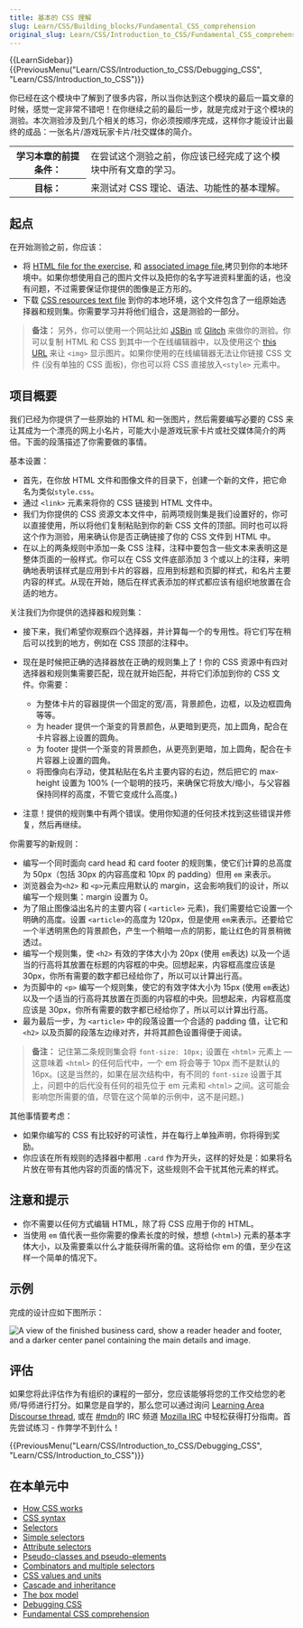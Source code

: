 ```yaml
---
title: 基本的 CSS 理解
slug: Learn/CSS/Building_blocks/Fundamental_CSS_comprehension
original_slug: Learn/CSS/Introduction_to_CSS/Fundamental_CSS_comprehension
---
```


{{LearnSidebar}}{{PreviousMenu("Learn/CSS/Introduction_to_CSS/Debugging_CSS", "Learn/CSS/Introduction_to_CSS")}}

你已经在这个模块中了解到了很多内容，所以当你达到这个模块的最后一篇文章的时候，感觉一定非常不错吧！在你继续之前的最后一步，就是完成对于这个模块的测验。本次测验涉及到几个相关的练习，你必须按顺序完成，这样你才能设计出最终的成品：一张名片/游戏玩家卡片/社交媒体的简介。

<table class="learn-box standard-table">
  <tbody>
    <tr>
      <th scope="row">学习本章的前提条件：</th>
      <td>在尝试这个测验之前，你应该已经完成了这个模块中所有文章的学习。</td>
    </tr>
    <tr>
      <th scope="row">目标：</th>
      <td>来测试对 CSS 理论、语法、功能性的基本理解。</td>
    </tr>
  </tbody>
</table>

## 起点

在开始测验之前，你应该：

- 将 [HTML file for the exercise](https://github.com/mdn/learning-area/blob/master/css/introduction-to-css/fundamental-css-comprehension/index.html), 和 [associated image file](https://github.com/mdn/learning-area/blob/master/css/introduction-to-css/fundamental-css-comprehension/chris.jpg),拷贝到你的本地环境中。如果你想使用自己的图片文件以及把你的名字写进资料里面的话，也没有问题，不过需要保证你提供的图像是正方形的。
- 下载 [CSS resources text file](https://github.com/mdn/learning-area/blob/master/css/introduction-to-css/fundamental-css-comprehension/style-resources.txt) 到你的本地环境，这个文件包含了一组原始选择器和规则集。你需要学习并将他们组合，这是测验的一部分。

> **备注：** 另外，你可以使用一个网站比如 [JSBin](http://jsbin.com/) 或 [Glitch](https://glitch.com/) 来做你的测验。你可以复制 HTML 和 CSS 到其中一个在线编辑器中，以及使用这个 [this URL](http://mdn.github.io/learning-area/css/introduction-to-css/fundamental-css-comprehension/chris.jpg) 来让 `<img>` 显示图片。如果你使用的在线编辑器无法让你链接 CSS 文件 (没有单独的 CSS 面板)，你也可以将 CSS 直接放入`<style>` 元素中。

## 项目概要

我们已经为你提供了一些原始的 HTML 和一张图片，然后需要编写必要的 CSS 来让其成为一个漂亮的网上小名片，可能大小是游戏玩家卡片或社交媒体简介的两倍。下面的段落描述了你需要做的事情。

基本设置：

- 首先，在你放 HTML 文件和图像文件的目录下，创建一个新的文件，把它命名为类似`style.css`。
- 通过 `<link>` 元素来将你的 CSS 链接到 HTML 文件中。
- 我们为你提供的 CSS 资源文本文件中，前两项规则集是我们设置好的，你可以直接使用，所以将他们复制粘贴到你的新 CSS 文件的顶部。同时也可以将这个作为测验，用来确认你是否正确链接了你的 CSS 文件到 HTML 中。
- 在以上的两条规则中添加一条 CSS 注释，注释中要包含一些文本来表明这是整体页面的一般样式。你可以在 CSS 文件底部添加 3 个或以上的注释，来明确地表明该样式是应用到卡片的容器，应用到标题和页脚的样式，和名片主要内容的样式。从现在开始，随后在样式表添加的样式都应该有组织地放置在合适的地方。

关注我们为你提供的选择器和规则集：

- 接下来，我们希望你观察四个选择器，并计算每一个的专用性。将它们写在稍后可以找到的地方，例如在 CSS 顶部的注释中。
- 现在是时候把正确的选择器放在正确的规则集上了！你的 CSS 资源中有四对选择器和规则集需要匹配，现在就开始匹配，并将它们添加到你的 CSS 文件。你需要：

  - 为整体卡片的容器提供一个固定的宽/高，背景颜色，边框，以及边框圆角等等。
  - 为 header 提供一个渐变的背景颜色，从更暗到更亮，加上圆角，配合在卡片容器上设置的圆角。
  - 为 footer 提供一个渐变的背景颜色，从更亮到更暗，加上圆角，配合在卡片容器上设置的圆角。
  - 将图像向右浮动，使其粘贴在名片主要内容的右边，然后把它的 max-height 设置为 100% (一个聪明的技巧，来确保它将放大/缩小，与父容器保持同样的高度，不管它变成什么高度。)

- 注意！提供的规则集中有两个错误。使用你知道的任何技术找到这些错误并修复，然后再继续。

你需要写的新规则：

- 编写一个同时面向 card head 和 card footer 的规则集，使它们计算的总高度为 50px（包括 30px 的内容高度和 10px 的 padding）但用 `em` 来表示。
- 浏览器会为`<h2>` 和 `<p>`元素应用默认的 margin，这会影响我们的设计，所以编写一个规则集：margin 设置为 0。
- 为了阻止图像溢出名片的主要内容 ( `<article>` 元素)，我们需要给它设置一个明确的高度。设置 `<article>`的高度为 120px，但是使用 `em`来表示。还要给它一个半透明黑色的背景颜色，产生一个稍暗一点的阴影，能让红色的背景稍微透过。
- 编写一个规则集，使 `<h2>` 有效的字体大小为 20px (使用 `em`表达) 以及一个适当的行高将其放置在标题的内容框的中央。回想起来，内容框高度应该是 30px，你所有需要的数字都已经给你了，所以可以计算出行高。
- 为页脚中的 `<p>` 编写一个规则集，使它的有效字体大小为 15px (使用 `em`表达) 以及一个适当的行高将其放置在页面的内容框的中央。回想起来，内容框高度应该是 30px，你所有需要的数字都已经给你了，所以可以计算出行高。
- 最为最后一步，为 `<article>` 中的段落设置一个合适的 padding 值，让它和 `<h2>` 以及页脚的段落左边缘对齐，并将其颜色设置得便于阅读。

> **备注：** 记住第二条规则集会将 `font-size: 10px;` 设置在 `<html>` 元素上 — 这意味着 `<html>` 的任何后代中，一个 em 将会等于 10px 而不是默认的 16px。(这是当然的，如果在层次结构中，有不同的 `font-size` 设置于其上，问题中的后代没有任何的祖先位于 em 元素和 `<html>` 之间。这可能会影响您所需要的值，尽管在这个简单的示例中，这不是问题。)

其他事情要考虑：

- 如果你编写的 CSS 有比较好的可读性，并在每行上单独声明，你将得到奖励。
- 你应该在所有规则的选择器中都用 `.card` 作为开头，这样的好处是：如果将名片放在带有其他内容的页面的情况下，这些规则不会干扰其他元素的样式。

## 注意和提示

- 你不需要以任何方式编辑 HTML，除了将 CSS 应用于你的 HTML。
- 当使用 `em` 值代表一些你需要的像素长度的时候，想想 (`<html>`) 元素的基本字体大小，以及需要乘以什么才能获得所需的值。这将给你 em 的值，至少在这样一个简单的情况下。

## 示例

完成的设计应如下图所示：

![A view of the finished business card, show a reader header and footer, and a darker center panel containing the main details and image.](business-card.png)

## 评估

如果您将此评估作为有组织的课程的一部分，您应该能够将您的工作交给您的老师/导师进行打分。如果您是自学的，那么您可以通过询问 [Learning Area Discourse thread](https://discourse.mozilla-community.org/t/learning-web-development-marking-guides-and-questions/16294), 或在 [#mdn](irc://irc.mozilla.org/mdn)的 IRC 频道 [Mozilla IRC](https://wiki.mozilla.org/IRC) 中轻松获得打分指南。首先尝试练习 - 作弊学不到什么！

{{PreviousMenu("Learn/CSS/Introduction_to_CSS/Debugging_CSS", "Learn/CSS/Introduction_to_CSS")}}

## 在本单元中

- [How CSS works](/zh-CN/docs/Learn/CSS/Introduction_to_CSS/How_CSS_works)
- [CSS syntax](/zh-CN/docs/Learn/CSS/Introduction_to_CSS/Syntax)
- [Selectors](/zh-CN/docs/Learn/CSS/Introduction_to_CSS/Selectors)
- [Simple selectors](/zh-CN/docs/Learn/CSS/Introduction_to_CSS/Selectors/Simple_selectors)
- [Attribute selectors](/zh-CN/docs/Learn/CSS/Introduction_to_CSS/Selectors/Attribute_selectors)
- [Pseudo-classes and pseudo-elements](/zh-CN/docs/Learn/CSS/Introduction_to_CSS/Selectors/Pseudo-classes_and_pseudo-elements)
- [Combinators and multiple selectors](/zh-CN/docs/Learn/CSS/Introduction_to_CSS/Selectors/Combinators_and_multiple_selectors)
- [CSS values and units](/zh-CN/docs/Learn/CSS/Introduction_to_CSS/Values_and_units)
- [Cascade and inheritance](/zh-CN/docs/Learn/CSS/Introduction_to_CSS/Cascade_and_inheritance)
- [The box model](/zh-CN/docs/Learn/CSS/Introduction_to_CSS/Box_model)
- [Debugging CSS](/zh-CN/docs/Learn/CSS/Introduction_to_CSS/Debugging_CSS)
- [Fundamental CSS comprehension](/zh-CN/docs/Learn/CSS/Introduction_to_CSS/Fundamental_CSS_comprehension)
